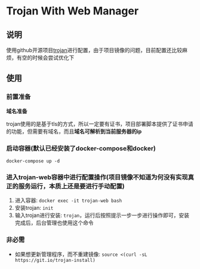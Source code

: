 # Trojan With Web Manager

## 说明

使用github开源项目[trojan](https://github.com/Jrohy/trojan)进行配置，由于项目镜像的问题，目前配置还比较麻烦，有空的时候会尝试优化下

## 使用

### 前置准备

**域名准备**

trojan使用的是基于tls的方式，所以一定要有证书，项目部署脚本提供了证书申请的功能，但需要有域名，而且**域名可解析到当前服务器的ip**

### 启动容器(默认已经安装了docker-compose和docker)

`docker-compose up -d`

### 进入trojan-web容器中进行配置操作(项目镜像不知道为何没有实现真正的服务运行，本质上还是要进行手动配置)

1. 进入容器: `docker exec -it trojan-web bash`
2. 安装trojan: `init`
3. 输入trojan进行安装: `trojan`，运行后按照提示一步一步进行操作即可，安装完成后，后台管理也使用这个命令

### 非必需

- 如果想更新管理程序，而不重建镜像: `source <(curl -sL https://git.io/trojan-install)`

